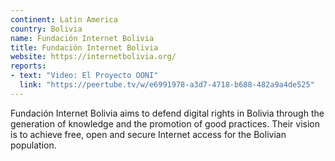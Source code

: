 ```yaml
---
continent: Latin America
country: Bolivia
name: Fundación Internet Bolivia
title: Fundación Internet Bolivia
website: https://internetbolivia.org/
reports:
- text: "Video: El Proyecto OONI"
  link: "https://peertube.tv/w/e6991978-a3d7-4718-b688-482a9a4de525"
---
```


Fundación Internet Bolivia aims to defend digital rights in Bolivia through the generation of knowledge and the promotion of good practices. Their vision is to achieve free, open and secure Internet access for the Bolivian population.



